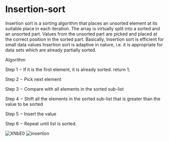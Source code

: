 # Insertion-sort

Insertion sort is a sorting algorithm that places an unsorted element at its suitable place in each iteration.
The array is virtually split into a sorted and an unsorted part. 
Values from the unsorted part are picked and placed at the correct position in the sorted part.
Basically, Insertion sort is efficient for small data values
Insertion sort is adaptive in nature, i.e. it is appropriate for data sets which are already partially sorted.

Algorithm

Step 1 − If it is the first element, it is already sorted. return 1;

Step 2 − Pick next element

Step 3 − Compare with all elements in the sorted sub-list

Step 4 − Shift all the elements in the sorted sub-list that is greater than the 
         value to be sorted

Step 5 − Insert the value

Step 6 − Repeat until list is sorted.


![XNbE0](https://user-images.githubusercontent.com/125429580/234333851-1e9cc0dc-1ffc-4a92-ad1b-f3d23e709b9b.gif)
![insertion](https://user-images.githubusercontent.com/125429580/234333915-37e6d904-0dc7-4967-bd07-f0b0bb913ba0.JPG)
